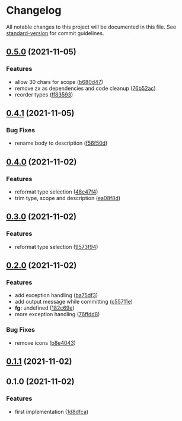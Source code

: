# Changelog

All notable changes to this project will be documented in this file. See [standard-version](https://github.com/conventional-changelog/standard-version) for commit guidelines.

## [0.5.0](https://gitlab.com/4s1/conventional-commit-creator/compare/v0.4.1...v0.5.0) (2021-11-05)


### Features

* allow 30 chars for scope ([b680d47](https://gitlab.com/4s1/conventional-commit-creator/commit/b680d47a00b027d2b892392376b9beeb1952d083))
* remove zx as dependencies and code cleanup ([76b52ac](https://gitlab.com/4s1/conventional-commit-creator/commit/76b52ac0328dc4fe5ea66240f639c5bd0636de9e))
* reorder types ([ff83593](https://gitlab.com/4s1/conventional-commit-creator/commit/ff83593e98521f065291ccbd597290a20c2029e9))

## [0.4.1](https://gitlab.com/4s1/conventional-commit-creator/compare/v0.4.0...v0.4.1) (2021-11-05)


### Bug Fixes

* rename body to description ([f56f50d](https://gitlab.com/4s1/conventional-commit-creator/commit/f56f50d0cea7567d5e04f08520896b299c4f700a))

## [0.4.0](https://gitlab.com/4s1/conventional-commit-creator/compare/v0.2.0...v0.4.0) (2021-11-02)

### Features

- reformat type selection ([48c47f4](https://gitlab.com/4s1/conventional-commit-creator/commit/48c47f4526fc20e81382ab226736ce8b8c476bc2))
- trim type, scope and description ([ea08f8d](https://gitlab.com/4s1/conventional-commit-creator/commit/ea08f8d5783b30ad6ca66f35ab452aff13f55120))

## [0.3.0](https://gitlab.com/4s1/conventional-commit-creator/compare/v0.2.0...v0.3.0) (2021-11-02)

### Features

- reformat type selection ([9573f94](https://gitlab.com/4s1/conventional-commit-creator/commit/9573f94080963bfd923909e9c683f6da2ec46a72))

## [0.2.0](https://gitlab.com/4s1/conventional-commit-creator/compare/v0.1.1...v0.2.0) (2021-11-02)

### Features

- add exception handling ([ba75df3](https://gitlab.com/4s1/conventional-commit-creator/commit/ba75df386b0554781a45b6e203a85bd5c7e9200b))
- add output message while committing ([c55711e](https://gitlab.com/4s1/conventional-commit-creator/commit/c55711e555c3c31afbf0d5af179d60677e65b2d9))
- **fg:** undefined ([182c69e](https://gitlab.com/4s1/conventional-commit-creator/commit/182c69efc362fb98053b9198b0eab7ab516dcf37))
- more exception handling ([76ffdd8](https://gitlab.com/4s1/conventional-commit-creator/commit/76ffdd863b779670dfc13fb8df5be01d687e5f8e))

### Bug Fixes

- remove icons ([b8e4043](https://gitlab.com/4s1/conventional-commit-creator/commit/b8e4043eb492dc89e7294184088185378b0aa414))

## [0.1.1](https://gitlab.com/4s1/conventional-commit-creator/compare/v0.1.0...v0.1.1) (2021-11-02)

## 0.1.0 (2021-11-02)

### Features

- first implementation ([1d8dfca](https://gitlab.com/4s1/conventional-commit-creator/commit/1d8dfca8a0f4099155a072d86f24bc4b7c92f509))
